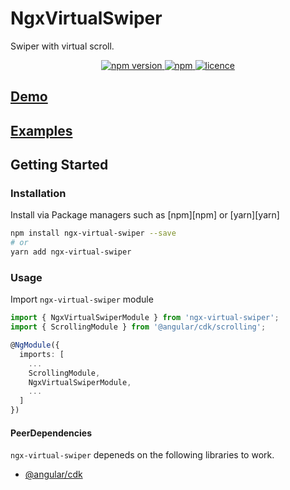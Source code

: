# NgxVirtualSwiper

Swiper with virtual scroll.

<p align="center">
  <a href="https://www.npmjs.com/package/ngx-virtual-swiper">
    <img alt="npm version" src="https://img.shields.io/npm/v/ngx-virtual-swiper.svg">
  </a>
  <a href="https://www.npmjs.com/package/ngx-virtual-swiper">
    <img alt="npm" src="https://img.shields.io/npm/dm/ngx-virtual-swiper.svg">
  </a>
  <a href="https://github.com/michael-vasyliv/ngx-virtual-swiper/blob/master/LICENSE">
    <img alt="licence" src="https://img.shields.io/npm/l/ngx-virtual-swiper.svg">
  </a>
</p>

## [Demo](https://stackblitz.com/edit/angular-5qz2y7)

## [Examples](https://github.com/michael-vasyliv/ngx-virtual-swiper/tree/master/src/app/demos)

## Getting Started

### Installation

Install via Package managers such as [npm][npm] or [yarn][yarn]

```bash
npm install ngx-virtual-swiper --save
# or
yarn add ngx-virtual-swiper
```

### Usage

Import `ngx-virtual-swiper` module

```typescript
import { NgxVirtualSwiperModule } from 'ngx-virtual-swiper';
import { ScrollingModule } from '@angular/cdk/scrolling';

@NgModule({
  imports: [
    ...
    ScrollingModule,
    NgxVirtualSwiperModule,
    ...
  ]
})
```

#### PeerDependencies

`ngx-virtual-swiper` depeneds on the following libraries to work.

* [@angular/cdk](https://material.angular.io/cdk/scrolling/api)
